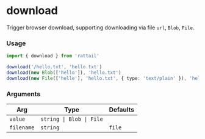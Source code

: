 # download

Trigger browser download, supporting downloading via file `url`, `Blob`, `File`.

### Usage

```ts
import { download } from 'rattail'

download('/hello.txt', 'hello.txt')
download(new Blob(['hello']), 'hello.txt')
download(new File(['helle'], 'hello.txt', { type: 'text/plain' }), 'hello.txt')
```

### Arguments

| Arg        | Type                     | Defaults |
| ---------- | ------------------------ | -------- |
| `value`    | `string \| Blob \| File` |          |
| `filename` | `string`                 | `file`   |
